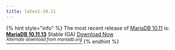 ```yaml
---
title: latest-10.11
---
```


{% hint style="info" %}
The most recent release of [MariaDB 10.11](../../release-notes/mariadb-community-server-release-notes/mariadb-10-11-series/what-is-mariadb-1011.md) is: [**MariaDB 10.11.13**](../../release-notes/mariadb-community-server-release-notes/mariadb-10-11-series/mariadb-10.11.13-release-notes.md) Stable (GA) <a href="https://mariadb.com/downloads/" class="button primary">Download Now</a>\
[<sup>_Alternate download from mariadb.org_</sup>](https://downloads.mariadb.org/mariadb/10.11.13/)
{% endhint %}

